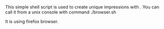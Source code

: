 This simple shell script is used to create unique impressions with . You can call it from a unix console with command ./browser.sh

It is using firefox browser.
